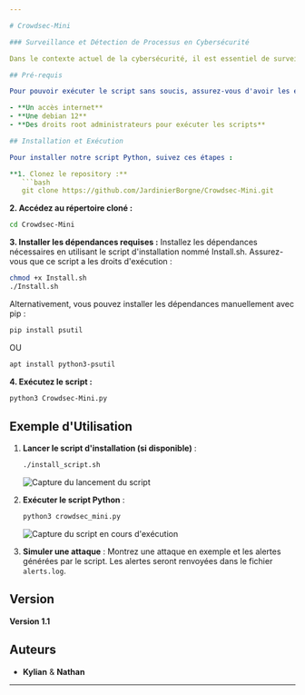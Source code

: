```yaml
---

# Crowdsec-Mini

### Surveillance et Détection de Processus en Cybersécurité

Dans le contexte actuel de la cybersécurité, il est essentiel de surveiller en permanence les activités des processus sur les systèmes informatiques. Les cyberattaques deviennent de plus en plus sophistiquées, exploitant souvent des processus légitimes pour mener des actions malveillantes. Pour répondre à ce besoin, nous avons développé un script Python capable de surveiller en continu la liste des processus, de détecter des patterns caractéristiques d'une attaque et d'alerter l'utilisateur en cas de détection de comportements suspects.

## Pré-requis

Pour pouvoir exécuter le script sans soucis, assurez-vous d'avoir les éléments suivants :

- **Un accès internet**
- **Une debian 12**
- **Des droits root administrateurs pour exécuter les scripts**

## Installation et Exécution

Pour installer notre script Python, suivez ces étapes :

**1. Clonez le repository :**
   ```bash
   git clone https://github.com/JardinierBorgne/Crowdsec-Mini.git
   ```

**2. Accédez au répertoire cloné :**
   ```bash
   cd Crowdsec-Mini
   ```

**3. Installer les dépendances requises :**
Installez les dépendances nécessaires en utilisant le script d'installation nommé Install.sh. Assurez-vous que ce script a les droits d'exécution :
   ```bash
   chmod +x Install.sh
   ./Install.sh
   ```
   Alternativement, vous pouvez installer les dépendances manuellement avec pip :
   ```bash
   pip install psutil
   ```
   OU
   ```bash
   apt install python3-psutil
   ```

**4. Exécutez le script :**
   ```bash
   python3 Crowdsec-Mini.py
   ```
   

## Exemple d'Utilisation

1. **Lancer le script d'installation (si disponible)** :
   ```bash
   ./install_script.sh
   ```
   ![Capture du lancement du script](path/to/your/image.png)

2. **Exécuter le script Python** :
   ```bash
   python3 crowdsec_mini.py
   ```
   ![Capture du script en cours d'exécution](path/to/your/image.png)

3. **Simuler une attaque** :
   Montrez une attaque en exemple et les alertes générées par le script. Les alertes seront renvoyées dans le fichier `alerts.log`.

## Version

**Version 1.1**

## Auteurs

- **Kylian** & **Nathan**
---
```

